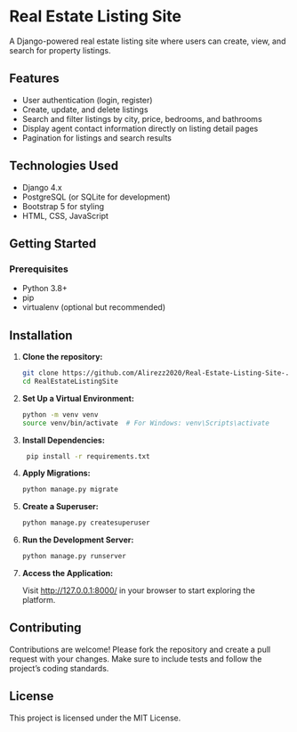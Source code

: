 # Real Estate Listing Site

A Django-powered real estate listing site where users can create, view, and search for property listings.

## Features
- User authentication (login, register)
- Create, update, and delete listings
- Search and filter listings by city, price, bedrooms, and bathrooms
- Display agent contact information directly on listing detail pages
- Pagination for listings and search results

## Technologies Used
- Django 4.x
- PostgreSQL (or SQLite for development)
- Bootstrap 5 for styling
- HTML, CSS, JavaScript

## Getting Started

### Prerequisites
- Python 3.8+
- pip
- virtualenv (optional but recommended)



## Installation

1. **Clone the repository:**

   ```sh
   git clone https://github.com/Alirezz2020/Real-Estate-Listing-Site-.git
   cd RealEstateListingSite
2. **Set Up a Virtual Environment:**
    ```sh
   python -m venv venv
   source venv/bin/activate  # For Windows: venv\Scripts\activate
3. **Install Dependencies:**
   ```sh
    pip install -r requirements.txt

4. **Apply Migrations:**
    ```sh
    python manage.py migrate
5. **Create a Superuser:**
    ```sh
   python manage.py createsuperuser
6. **Run the Development Server:**
    ```sh
   python manage.py runserver
7. **Access the Application:**

    Visit http://127.0.0.1:8000/ in your browser to start exploring the platform.

## Contributing
Contributions are welcome! Please fork the repository and create a pull request with your changes. Make sure to include tests and follow the project’s coding standards.

## License
This project is licensed under the MIT License.

